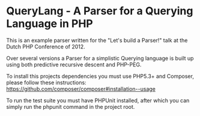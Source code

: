 QueryLang - A Parser for a Querying Language in PHP
===================================================

This is an example parser written for the "Let's build a Parser!" talk at the Dutch PHP Conference of 2012.

Over several versions a Parser for a simplistic Querying language is built up using both predictive recursive descent
and PHP-PEG.

To install this projects dependencies you must use PHP5.3+ and Composer, please follow these instructions:
https://github.com/composer/composer#installation--usage

To run the test suite you must have PHPUnit installed,
after which you can simply run the phpunit command in the project root.